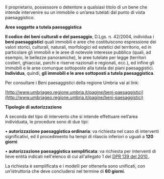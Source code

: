 Il proprietario, possessore o detentore a qualsiasi titolo di un bene che intende intervenire su un immobile o un’area tutelati dal punto di vista paesaggistico.

**Aree soggette a tutela paesaggistica**

**Il codice dei beni culturali e del paesaggio**, D.Lgs. n. 42/2004, individua i **beni paesaggistici** quali immobili e aree che costituiscono espressione dei valori storici, culturali, naturali, morfologici ed estetici del territorio, ed in particolare gli immobili e le aree di notevole interesse pubblico (quali, ad esempio, le bellezze panoramiche), le aree tutelate per legge (territori costieri, ghiacciai, parchi e riserve nazionali e regionali, ecc.), ed infine gli immobili e le aree comunque sottoposte alla tutela dei piani paesaggistici.  **Individua**, quindi, **gli immobili e le aree sottoposti a tutela paesaggistica**.

Per consultare i  Beni paesaggistici della regione Umbria vai al link:

[http://www.umbriageo.regione.umbria.it/pagine/beni-paesaggistici](http://www.umbriageo.regione.umbria.it/pagine/beni-paesaggistici)

**Tipologie di autorizzazione**

A seconda del tipo di intervento che si intende effettuare nell’area individuata, le procedure sono di due tipi:

•	**autorizzazione paesaggistica ordinaria**: va richiesta nel caso di interventi significativi, ed il procedimento ha tempi di rilascio inferiori o uguali a **120 giorni**

•	**autorizzazione paesaggistica semplificata**: va richiesta per interventi di lieve entità indicati nell'elenco di cui all'allegato 1 del [DPR 139 del 2010 ](https://www.normattiva.it/uri-res/N2Ls?urn:nir:stato:decreto.del.presidente.della.repubblica:2010-07-09;139).

La richiesta è semplificata e i modelli per ottenerla sono unificati, con un’istruttoria che deve concludersi nel termine di **60 giorni**.
